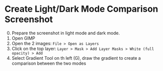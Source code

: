 # Create Light/Dark Mode Comparison Screenshot

0. Prepare the screenshot in light mode and dark mode.
1. Open GIMP
2. Open the 2 images: `File > Open as Layers`
3. Click on the top layer: `Layer > Mask > Add Layer Masks > White (full opacity) > Add`
4. Select Gradient Tool on th left (G), draw the gradient to create a comparison between the two modes
